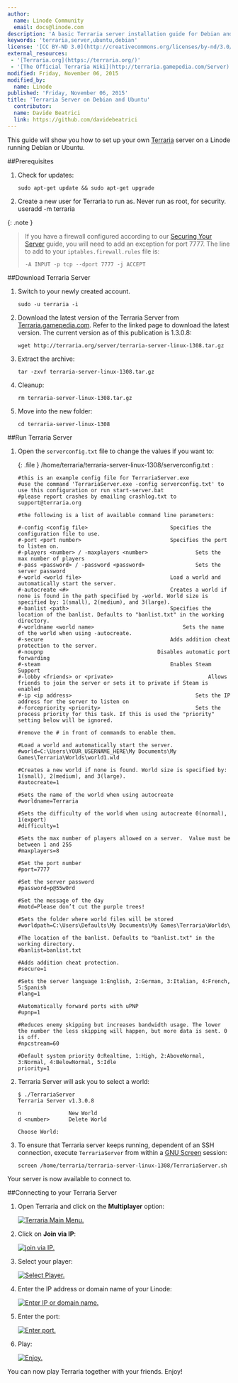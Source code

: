 ```yaml
---
author:
  name: Linode Community
  email: docs@linode.com
description: 'A basic Terraria server installation guide for Debian and Ubuntu'
keywords: 'terraria,server,ubuntu,debian'
license: '[CC BY-ND 3.0](http://creativecommons.org/licenses/by-nd/3.0/us/)'
external_resources:
 - '[Terraria.org](https://terraria.org/)'
 - '[The Official Terraria Wiki](http://terraria.gamepedia.com/Server)'
modified: Friday, November 06, 2015
modified_by:
  name: Linode
published: 'Friday, November 06, 2015'
title: 'Terraria Server on Debian and Ubuntu'
  contributor:
  name: Davide Beatrici
  link: https://github.com/davidebeatrici
---
```


This guide will show you how to set up your own [Terraria](https://terraria.org/) server on a Linode running Debian or Ubuntu.

##Prerequisites

1.  Check for updates:

        sudo apt-get update && sudo apt-get upgrade

2.  Create a new user for Terraria to run as. Never run as root, for security.
        useradd -m terraria

{: .note }
> If you have a firewall configured according to our [Securing Your Server](/docs/security/securing-your-server) guide, you will need to add an exception for port 7777. The line to add to your `iptables.firewall.rules` file is:
>
>     -A INPUT -p tcp --dport 7777 -j ACCEPT

##Download Terraria Server

1.  Switch to your newly created account.

        sudo -u terraria -i

2.  Download the latest version of the Terraria Server from [Terraria.gamepedia.com](http://terraria.gamepedia.com/Server). Refer to the linked page to download the latest version. The current version as of this publication is 1.3.0.8:

        wget http://terraria.org/server/terraria-server-linux-1308.tar.gz

3.  Extract the archive:

        tar -zxvf terraria-server-linux-1308.tar.gz

4.  Cleanup:

        rm terraria-server-linux-1308.tar.gz

5.  Move into the new folder:

        cd terraria-server-linux-1308

##Run Terraria Server

1.  Open the `serverconfig.txt` file to change the values if you want to:

    {: .file }
    /home/terraria/terraria-server-linux-1308/serverconfig.txt :
    
        #this is an example config file for TerrariaServer.exe
		#use the command 'TerrariaServer.exe -config serverconfig.txt' to use this configuration or run start-server.bat
		#please report crashes by emailing crashlog.txt to support@terraria.org

		#the following is a list of available command line parameters:

		#-config <config file>				            Specifies the configuration file to use.
		#-port <port number>				            Specifies the port to listen on.
		#-players <number> / -maxplayers <number>	            Sets the max number of players
		#-pass <password> / -password <password>	            Sets the server password
		#-world <world file>				            Load a world and automatically start the server.
		#-autocreate <#>			                    Creates a world if none is found in the path specified by -world. World size is specified by: 1(small), 2(medium), and 3(large).
		#-banlist <path>			                    Specifies the location of the banlist. Defaults to "banlist.txt" in the working directory.
		#-worldname <world name>             			    Sets the name of the world when using -autocreate.
		#-secure			                            Adds addition cheat protection to the server.
		#-noupnp				                    Disables automatic port forwarding
		#-steam                         			    Enables Steam Support
		#-lobby <friends> or <private>                              Allows friends to join the server or sets it to private if Steam is enabled
		#-ip <ip address>	                                    Sets the IP address for the server to listen on
		#-forcepriority <priority>	                            Sets the process priority for this task. If this is used the "priority" setting below will be ignored.

		#remove the # in front of commands to enable them.

		#Load a world and automatically start the server.
		#world=C:\Users\YOUR_USERNAME_HERE\My Documents\My Games\Terraria\Worlds\world1.wld

		#Creates a new world if none is found. World size is specified by: 1(small), 2(medium), and 3(large).
		#autocreate=1

		#Sets the name of the world when using autocreate
		#worldname=Terraria

		#Sets the difficulty of the world when using autocreate 0(normal), 1(expert)
		#difficulty=1

		#Sets the max number of players allowed on a server.  Value must be between 1 and 255
		#maxplayers=8

		#Set the port number
		#port=7777

		#Set the server password
		#password=p@55w0rd

		#Set the message of the day
		#motd=Please don’t cut the purple trees!

		#Sets the folder where world files will be stored
		#worldpath=C:\Users\Defaults\My Documents\My Games\Terraria\Worlds\

		#The location of the banlist. Defaults to "banlist.txt" in the working directory.
		#banlist=banlist.txt

		#Adds addition cheat protection.
		#secure=1

		#Sets the server language 1:English, 2:German, 3:Italian, 4:French, 5:Spanish
		#lang=1

		#Automatically forward ports with uPNP
		#upnp=1

		#Reduces enemy skipping but increases bandwidth usage. The lower the number the less skipping will happen, but more data is sent. 0 is off.
		#npcstream=60

		#Default system priority 0:Realtime, 1:High, 2:AboveNormal, 3:Normal, 4:BelowNormal, 5:Idle
		priority=1

2.  Terraria Server will ask you to select a world:

        $ ./TerrariaServer
        Terraria Server v1.3.0.8

        n               New World
        d <number>      Delete World

        Choose World:

3.  To ensure that Terraria server keeps running, dependent of an SSH connection, execute `TerrariaServer` from within a [GNU Screen](/docs/networking/ssh/using-gnu-screen-to-manage-persistent-terminal-sessions) session:

        screen /home/terraria/terraria-server-linux-1308/TerrariaServer.sh

Your server is now available to connect to. 

##Connecting to your Terraria Server

1.  Open Terraria and click on the **Multiplayer** option:

    [![Terraria Main Menu.](/docs/assets/terraria-select-multiplayer_small.png)](/docs/assets/terraria-select-multiplayer.png)

2.  Click on **Join via IP**:

    [![join via IP.](/docs/assets/terraria-join-via-ip_small.png)](/docs/assets/terraria-join-via-ip.png)

3.  Select your player:

    [![Select Player.](/docs/assets/terraria-select-player_small.png)](/docs/assets/terraria-select-player.png)

4.  Enter the IP address or domain name of your Linode:

    [![Enter IP or domain name.](/docs/assets/terraria-enter-ip_small.png)](/docs/assets/terraria-enter-ip.png)
	
4.  Enter the port:

    [![Enter port.](/docs/assets/terraria-enter-port_small.png)](/docs/assets/terraria-enter-port.png)
	
5.  Play:
	
    [![Enjoy.](/docs/assets/terraria-gameplay_small.png)](/docs/assets/terraria-gameplay.png)

You can now play Terraria together with your friends. Enjoy!
